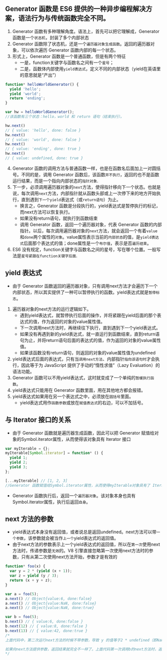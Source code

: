 ## Generator 函数是 ES6 提供的一种异步编程解决方案，语法行为与传统函数完全不同。
1. Generator 函数有多种理解角度。语法上，首先可以把它理解成，Generator 函数是一个`状态机`，封装了多个内部状态
2. Generator 函数除了状态机，还是一个`遍历器对象生成函数`。返回的遍历器对象，可以依次遍历 Generator 函数内部的每一个状态。
3. 形式上，Generator 函数是一个普通函数，但是有两个特征
    - 一是，function关键字与函数名之间有一个`星号`；
    - 二是，函数体内部使用`yield表达式`，定义不同的内部状态（yield在英语里的意思就是“产出”）
````javascript
function* helloWorldGenerator() {
  yield 'hello';
  yield 'world';
  return 'ending';
}

var hw = helloWorldGenerator();
//该函数有三个状态：hello，world 和 return 语句（结束执行）。

hw.next()
// { value: 'hello', done: false }
hw.next()
// { value: 'world', done: false }
hw.next()
// { value: 'ending', done: true }
hw.next()
// { value: undefined, done: true }
````
4. Generator 函数的调用方法与普通函数一样，也是在函数名后面加上一对圆括号。不同的是，调用 Generator 函数后，该函数`并不执行`，返回的也不是函数运行结果，而是一个指向内部状态的`指针对象`.
5. 下一步，必须调用遍历器对象的`next`方法，使得指针移向下一个状态。也就是说，每次调用`next`方法，内部指针就从函数头部或上一次停下来的地方开始执行，直到遇到`下一个yield`表达式（或`return语句`）为止。
    - 换言之，Generator 函数是分段执行的，yield表达式是暂停执行的标记，而next方法可以恢复执行。
    - 如果没有return语句，就执行到函数结束
    - 调用 Generator 函数，返回一个遍历器对象，代表 Generator 函数的内部指针。以后，每次调用遍历器对象的`next`方法，就会返回一个有着`value`和`done`两个属性的`对象`。value属性表示当前的`内部状态`的值，是`yield表达式`后面那个表达式的值；done属性是一个`布尔值`，表示是否`遍历结束`。
6. ES6 没有规定，function关键字与函数名之间的星号，写在哪个位置。一般写法是`星号紧跟在function关键字后面`.

## yield 表达式
- 由于 Generator 函数返回的遍历器对象，只有调用next方法才会遍历下一个内部状态，所以其实提供了一种可以暂停执行的函数。yield表达式就是`暂停标志`。

1. 遍历器对象的next方法的运行逻辑如下。
    - 遇到yield表达式，就暂停执行后面的操作，并将紧跟在yield后面的那个表达式的值，作为返回的对象的value属性值。
    - 下一次调用next方法时，再继续往下执行，直到遇到下一个yield表达式。
    - 如果没有再遇到新的yield表达式，就一直运行到函数结束，直到return语句为止，并将return语句后面的表达式的值，作为返回的对象的value属性值。
    - 如果该函数没有return语句，则返回的对象的value属性值为undefined
2. yield表达式后面的表达式，只有当`调用next方法`、内部指针`指向该语句时`才会执行，因此等于为 JavaScript 提供了手动的“惰性求值”（Lazy Evaluation）的语法功能。
3. Generator 函数可以不用yield表达式，这时就变成了一个单纯的`暂缓执行函数`。
4. yield表达式只能用在 Generator 函数里面，用在其他地方都会报错。
5. yield表达式如果用在另一个表达式之中，必须放在`圆括号`里面。
    - yield表达式用作`函数参数`或放在`赋值表达式`的右边，可以不加括号。

## 与 Iterator 接口的关系
- 由于 Generator 函数就是遍历器生成函数，因此可以把 Generator 赋值给对象的Symbol.iterator属性，从而使得该对象具有 Iterator 接口

````javascript
var myIterable = {};
myIterable[Symbol.iterator] = function* () {
  yield 1;
  yield 2;
  yield 3;
};

[...myIterable] // [1, 2, 3]
//Generator 函数赋值给Symbol.iterator属性，从而使得myIterable对象具有了 Iterator 接口，可以被...运算符遍历了。
````
- Generator 函数执行后，返回一个`遍历器对象`。该对象本身也具有Symbol.iterator属性，执行后返回`自身`。

## next 方法的参数
- yield表达式本身没有返回值，或者说总是返回undefined。next方法可以带`一个参数`，该参数就会被当作`上一个`yield表达式的返回值。
- 由于next方法的参数表示上一个yield表达式的返回值，所以在`第一次`使用next方法时，传递参数是`无效`的。V8 引擎直接忽略第一次使用next方法时的参数，只有从第二次使用next方法开始，参数才是有效的
````javascript
function* foo(x) {
  var y = 2 * (yield (x + 1));
  var z = yield (y / 3);
  return (x + y + z);
}

var a = foo(5);
a.next() // Object{value:6, done:false}
a.next() // Object{value:NaN, done:false}
a.next() // Object{value:NaN, done:true}

var b = foo(5);
b.next() // { value:6, done:false }
b.next(12) // { value:8, done:false }
b.next(13) // { value:42, done:true }
/*
上面代码中，第二次运行next方法的时候不带参数，导致 y 的值等于2 * undefined（即NaN），除以 3 以后还是NaN，因此返回对象的value属性也等于NaN。第三次运行Next方法的时候不带参数，所以z等于undefined，返回对象的value属性等于5 + NaN + undefined，即NaN。

如果向next方法提供参数，返回结果就完全不一样了。上面代码第一次调用b的next方法时，返回x+1的值6；第二次调用next方法，将上一次yield表达式的值设为12，因此y等于24，返回y / 3的值8；第三次调用next方法，将上一次yield表达式的值设为13，因此z等于13，这时x等于5，y等于24，所以return语句的值等于42。
*/
````